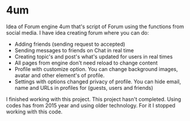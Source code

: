 # 4um
Idea of Forum engine
4um that's script of Forum using the functions  from social media. 
I have idea creating forum where you can do:
* Adding friends (sending request to accepted)
* Sending messages to friends on Chat in real time
* Creating topic's and post's what's updated for users in real times
* All pages from engine don't need reload to change content
* Profile with customize option. You can change background images, avatar and other element's of profile.
* Settings with options changed privacy of profile. You can hide email, name and URLs in profiles for (guests, users and friends)


I finished working with this project. This project hasn't completed. Using codes has from 2015 year and using older technology. For it I stopped working with this code.
